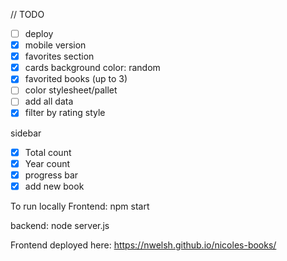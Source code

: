 // TODO

- [ ] deploy
- [x] mobile version
- [x] favorites section
- [x] cards background color: random
- [x] favorited books (up to 3)
- [ ] color stylesheet/pallet
- [ ] add all data
- [x] filter by rating style

sidebar
- [x] Total count
- [x] Year count 
- [x] progress bar 
- [x] add new book

To run locally
Frontend: npm start

backend: node server.js

Frontend deployed here:
https://nwelsh.github.io/nicoles-books/